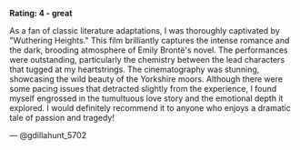**Rating: 4 - great**  

As a fan of classic literature adaptations, I was thoroughly captivated by "Wuthering Heights." This film brilliantly captures the intense romance and the dark, brooding atmosphere of Emily Brontë's novel. The performances were outstanding, particularly the chemistry between the lead characters that tugged at my heartstrings. The cinematography was stunning, showcasing the wild beauty of the Yorkshire moors. Although there were some pacing issues that detracted slightly from the experience, I found myself engrossed in the tumultuous love story and the emotional depth it explored. I would definitely recommend it to anyone who enjoys a dramatic tale of passion and tragedy!  

— @gdillahunt_5702